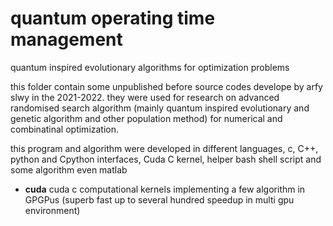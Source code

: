 # quantum operating time management

quantum inspired evolutionary algorithms for optimization problems

this folder contain some unpublished before source codes develope by arfy slwy in the 2021-2022. they were used for research on advanced randomised search algorithm (mainly quantum inspired evolutionary and genetic algorithm and other population method) for numerical and combinatinal optimization.

this program and algorithm were developed in different languages, c, C++, python and Cpython interfaces, Cuda C kernel, helper bash shell script and some algorithm even matlab

- **cuda**
  cuda c computational kernels implementing a few algorithm in GPGPus (superb fast up to several hundred speedup in multi gpu environment)